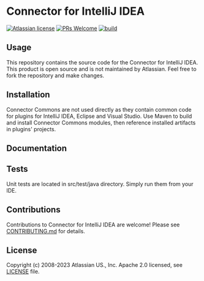 # Connector for IntelliJ IDEA

[![Atlassian license](https://img.shields.io/badge/license-Apache%202.0-blue.svg?style=flat-square)](LICENSE)
[![PRs Welcome](https://img.shields.io/badge/PRs-welcome-brightgreen.svg?style=flat-square)](CONTRIBUTING.md)
[![build](https://img.shields.io/bitbucket/pipelines/atlassian-labs/connector-idea/master?style=flat-square)](https://bitbucket.org/atlassian/connector-idea/pipelines)

## Usage

This repository contains the source code for the Connector for IntelliJ IDEA. 
This product is open source and is not maintained by Atlassian. Feel free to fork 
the repository and make changes.

## Installation

Connector Commons are not used directly as they contain common code for plugins for IntelliJ IDEA, Eclipse and
Visual Studio. Use Maven to build and install Connector Commons modules, then reference installed artifacts
in plugins' projects.

## Documentation

## Tests

Unit tests are located in src/test/java directory. Simply run them from your IDE.

## Contributions

Contributions to Connector for IntelliJ IDEA are welcome! Please see [CONTRIBUTING.md](CONTRIBUTING.md) for details.

## License

Copyright (c) 2008-2023 Atlassian US., Inc.
Apache 2.0 licensed, see [LICENSE](LICENSE) file.
